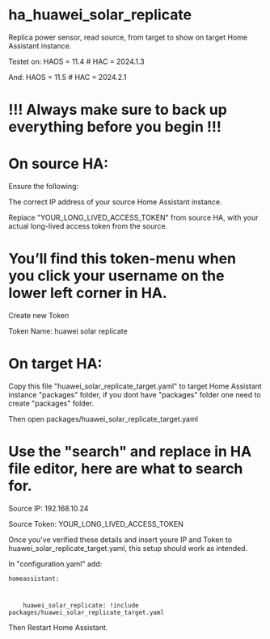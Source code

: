 # ha_huawei_solar_replicate
Replica power sensor, read source, from target to show on target Home Assistant instance.

Testet on:
HAOS = 11.4 # HAC = 2024.1.3

And:
HAOS = 11.5 # HAC = 2024.2.1

# !!! Always make sure to back up everything before you begin !!!

# On source HA: #

 Ensure the following:

 The correct IP address of your source Home Assistant instance.

 Replace "YOUR_LONG_LIVED_ACCESS_TOKEN" from source HA, with your actual long-lived access token from the source.


# You’ll find this token-menu when you click your username on the lower left corner in HA. #

Create new Token

Token Name: huawei solar replicate


# On target HA: 

Copy this file "huawei_solar_replicate_target.yaml" to target Home Assistant instance "packages" folder, if you dont have "packages" folder one need to create "packages" folder.

Then open packages/huawei_solar_replicate_target.yaml

# Use the "search" and replace in HA file editor, here are what to search for.

Source IP: 192.168.10.24

Source Token: YOUR_LONG_LIVED_ACCESS_TOKEN

Once you've verified these details and insert youre IP and Token to huawei_solar_replicate_target.yaml, this setup should work as intended.


In "configuration.yaml" add:

    homeassistant:
#

        huawei_solar_replicate: !include packages/huawei_solar_replicate_target.yaml


Then Restart Home Assistant.
